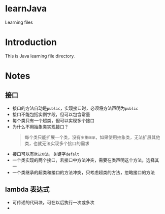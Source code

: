 # learnJava
Learning files

# Introduction

This is Java learning file directory.

# Notes
## 接口
- 接口的方法自动是`public`，实现接口时，必须将方法声明为`public`
- 接口不能包括实例字段，但可以包含常量
- 每个类只有一个超类，但可以实现多个接口
- 为什么不用抽象类实现接口？ 
  > 每个类只能扩展一个类，没有`多重继承`，如果使用抽象类，无法扩展其他类，也就无法实现多个接口的需求
- 接口可以有`默认方法`，关键字`defalt`
- 一个类实现的两个接口，若接口中方法冲突，需要在类声明这个方法，选择其一
- 一个类继承的超类和接口的方法冲突，只考虑超类的方法，忽略接口的方法

## lambda 表达式
- 可传递的代码块，可在以后执行一次或多次
- 

